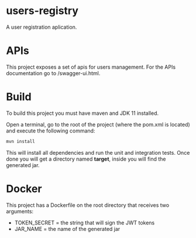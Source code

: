 # users-registry
A user registration aplication.

# APIs
This project exposes a set of apis for users management. For the APIs documentation go to <base-app-url>/swagger-ui.html.

# Build
To build this project you must have maven and JDK 11 installed.

Open a terminal, go to the root of the project (where the pom.xml is located) and execute the following command:

```bash
mvn install
```

This will install all dependencies and run the unit and integration tests. Once done you will get a directory named **target**, inside you will find the generated jar.

# Docker
This project has a Dockerfile on the root directory that receives two arguments:
 - TOKEN_SECRET = the string that will sign the JWT tokens
 - JAR_NAME = the name of the generated jar
